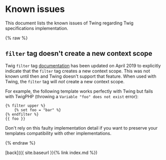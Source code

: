 # Known issues

This document lists the known issues of Twing regarding Twig specifications implementation.

{% raw %}

## `filter` tag doesn't create a new context scope

Twig `filter` tag [documentation][filter-tag-doc] has been updated on April 2019 to explicitly indicate that the `filter` tag creates a new context scope. This was not known until then and Twing doesn't support that feature. When used with Twing, the `filter` tag will _not_ create a new context scope.

For example, the following template works perfectly with Twing but fails with TwigPHP (throwing a `Variable "foo" does not exist` error):

```twig
{% filter upper %}
    {% set foo = "bar" %} 
{% endfilter %}
{{ foo }}
```

Don't rely on this faulty implementation detail if you want to preserve your templates compatibility with other implementations.

{% endraw %}

[back]({{ site.baseurl }}{% link index.md %})

[filter-tag-doc]: https://twig.symfony.com/doc/2.x/tags/filter.html
